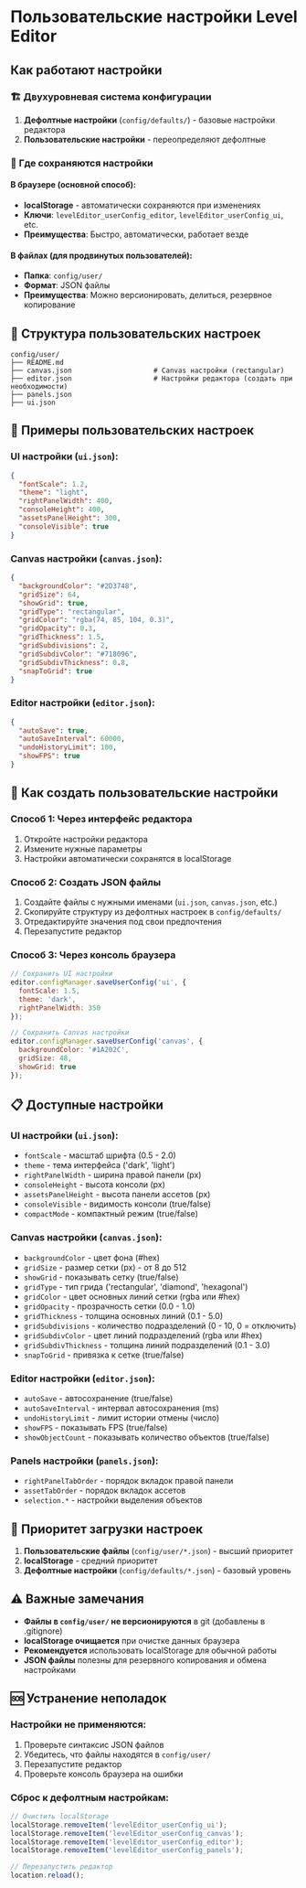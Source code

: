 # Пользовательские настройки Level Editor

## Как работают настройки

### 🏗️ **Двухуровневая система конфигурации**

1. **Дефолтные настройки** (`config/defaults/`) - базовые настройки редактора
2. **Пользовательские настройки** - переопределяют дефолтные

### 💾 **Где сохраняются настройки**

#### В браузере (основной способ):
- **localStorage** - автоматически сохраняются при изменениях
- **Ключи**: `levelEditor_userConfig_editor`, `levelEditor_userConfig_ui`, etc.
- **Преимущества**: Быстро, автоматически, работает везде

#### В файлах (для продвинутых пользователей):
- **Папка**: `config/user/`
- **Формат**: JSON файлы
- **Преимущества**: Можно версионировать, делиться, резервное копирование

## 📁 **Структура пользовательских настроек**

```
config/user/
├── README.md
├── canvas.json                    # Canvas настройки (rectangular)
├── editor.json                    # Настройки редактора (создать при необходимости)
├── panels.json
├── ui.json
```

## 🎨 **Примеры пользовательских настроек**

### UI настройки (`ui.json`):
```json
{
  "fontScale": 1.2,
  "theme": "light",
  "rightPanelWidth": 400,
  "consoleHeight": 400,
  "assetsPanelHeight": 300,
  "consoleVisible": true
}
```

### Canvas настройки (`canvas.json`):
```json
{
  "backgroundColor": "#2D3748",
  "gridSize": 64,
  "showGrid": true,
  "gridType": "rectangular",
  "gridColor": "rgba(74, 85, 104, 0.3)",
  "gridOpacity": 0.3,
  "gridThickness": 1.5,
  "gridSubdivisions": 2,
  "gridSubdivColor": "#718096",
  "gridSubdivThickness": 0.8,
  "snapToGrid": true
}
```

### Editor настройки (`editor.json`):
```json
{
  "autoSave": true,
  "autoSaveInterval": 60000,
  "undoHistoryLimit": 100,
  "showFPS": true
}
```

## 🔧 **Как создать пользовательские настройки**

### Способ 1: Через интерфейс редактора
1. Откройте настройки редактора
2. Измените нужные параметры
3. Настройки автоматически сохранятся в localStorage

### Способ 2: Создать JSON файлы
1. Создайте файлы с нужными именами (`ui.json`, `canvas.json`, etc.)
2. Скопируйте структуру из дефолтных настроек в `config/defaults/`
3. Отредактируйте значения под свои предпочтения
4. Перезапустите редактор

### Способ 3: Через консоль браузера
```javascript
// Сохранить UI настройки
editor.configManager.saveUserConfig('ui', {
  fontScale: 1.5,
  theme: 'dark',
  rightPanelWidth: 350
});

// Сохранить Canvas настройки
editor.configManager.saveUserConfig('canvas', {
  backgroundColor: '#1A202C',
  gridSize: 48,
  showGrid: true
});
```

## 📋 **Доступные настройки**

### UI настройки (`ui.json`):
- `fontScale` - масштаб шрифта (0.5 - 2.0)
- `theme` - тема интерфейса ('dark', 'light')
- `rightPanelWidth` - ширина правой панели (px)
- `consoleHeight` - высота консоли (px)
- `assetsPanelHeight` - высота панели ассетов (px)
- `consoleVisible` - видимость консоли (true/false)
- `compactMode` - компактный режим (true/false)

### Canvas настройки (`canvas.json`):
- `backgroundColor` - цвет фона (#hex)
- `gridSize` - размер сетки (px) - от 8 до 512
- `showGrid` - показывать сетку (true/false)
- `gridType` - тип грида ('rectangular', 'diamond', 'hexagonal')
- `gridColor` - цвет основных линий сетки (rgba или #hex)
- `gridOpacity` - прозрачность сетки (0.0 - 1.0)
- `gridThickness` - толщина основных линий (0.1 - 5.0)
- `gridSubdivisions` - количество подразделений (0 - 10, 0 = отключить)
- `gridSubdivColor` - цвет линий подразделений (rgba или #hex)
- `gridSubdivThickness` - толщина линий подразделений (0.1 - 3.0)
- `snapToGrid` - привязка к сетке (true/false)

### Editor настройки (`editor.json`):
- `autoSave` - автосохранение (true/false)
- `autoSaveInterval` - интервал автосохранения (ms)
- `undoHistoryLimit` - лимит истории отмены (число)
- `showFPS` - показывать FPS (true/false)
- `showObjectCount` - показывать количество объектов (true/false)

### Panels настройки (`panels.json`):
- `rightPanelTabOrder` - порядок вкладок правой панели
- `assetTabOrder` - порядок вкладок ассетов
- `selection.*` - настройки выделения объектов

## 🔄 **Приоритет загрузки настроек**

1. **Пользовательские файлы** (`config/user/*.json`) - высший приоритет
2. **localStorage** - средний приоритет
3. **Дефолтные настройки** (`config/defaults/*.json`) - базовый уровень

## ⚠️ **Важные замечания**

- **Файлы в `config/user/` не версионируются** в git (добавлены в .gitignore)
- **localStorage очищается** при очистке данных браузера
- **Рекомендуется** использовать localStorage для обычной работы
- **JSON файлы** полезны для резервного копирования и обмена настройками

## 🆘 **Устранение неполадок**

### Настройки не применяются:
1. Проверьте синтаксис JSON файлов
2. Убедитесь, что файлы находятся в `config/user/`
3. Перезапустите редактор
4. Проверьте консоль браузера на ошибки

### Сброс к дефолтным настройкам:
```javascript
// Очистить localStorage
localStorage.removeItem('levelEditor_userConfig_ui');
localStorage.removeItem('levelEditor_userConfig_canvas');
localStorage.removeItem('levelEditor_userConfig_editor');
localStorage.removeItem('levelEditor_userConfig_panels');

// Перезапустить редактор
location.reload();
```
